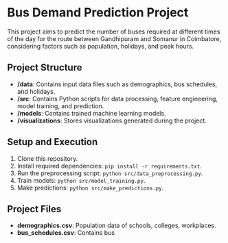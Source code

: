 # Bus Demand Prediction Project

This project aims to predict the number of buses required at different times of the day for the route between Gandhipuram and Somanur in Coimbatore, considering factors such as population, holidays, and peak hours.

## Project Structure

- **/data**: Contains input data files such as demographics, bus schedules, and holidays.
- **/src**: Contains Python scripts for data processing, feature engineering, model training, and prediction.
- **/models**: Contains trained machine learning models.
- **/visualizations**: Stores visualizations generated during the project.

## Setup and Execution

1. Clone this repository.
2. Install required dependencies: `pip install -r requirements.txt`.
3. Run the preprocessing script: `python src/data_preprocessing.py`.
4. Train models: `python src/model_training.py`.
5. Make predictions: `python src/make_predictions.py`.

## Project Files
- **demographics.csv**: Population data of schools, colleges, workplaces.
- **bus_schedules.csv**: Contains bus 
